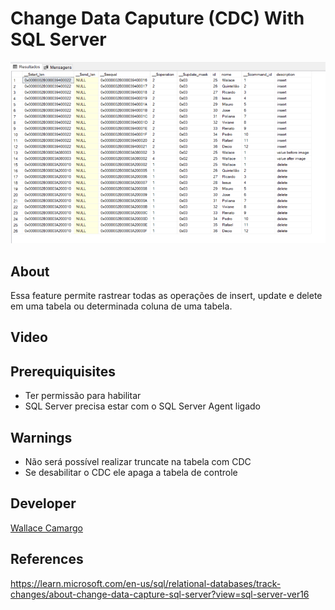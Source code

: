 # Change Data Caputure (CDC) With SQL Server 

![Imagemi](./assets/sample.png)

## About
Essa feature permite rastrear todas as operações de insert, update e delete em uma tabela ou determinada coluna de uma tabela.

## Video


## Prerequiquisites
- Ter permissão para habilitar
- SQL Server precisa estar com o SQL Server Agent ligado

## Warnings
- Não será possível realizar truncate na tabela com CDC
- Se desabilitar o CDC ele apaga a tabela de controle

## Developer
[Wallace Camargo](https://www.linkedin.com/in/wallace-camargo-35b615171/) 

## References

https://learn.microsoft.com/en-us/sql/relational-databases/track-changes/about-change-data-capture-sql-server?view=sql-server-ver16